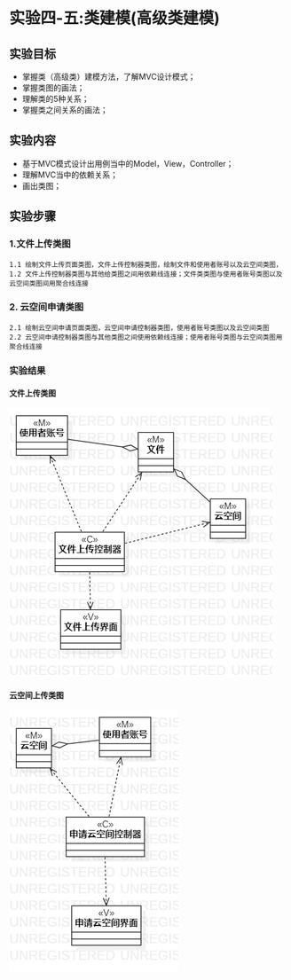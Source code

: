 # 实验四-五:类建模(高级类建模)

## 实验目标
  - 掌握类（高级类）建模方法，了解MVC设计模式； 
  - 掌握类图的画法； 
  - 理解类的5种关系； 
  - 掌握类之间关系的画法； 
## 实验内容
  - 基于MVC模式设计出用例当中的Model，View，Controller； 
  - 理解MVC当中的依赖关系； 
  - 画出类图； 
## 实验步骤
### 1.文件上传类图
    1.1 绘制文件上传页面类图，文件上传控制器类图，绘制文件和使用者账号以及云空间类图，
    1.2 文件上传控制器类图与其他给类图之间用依赖线连接；文件类类图与使用者账号类图以及云空间类图间用聚合线连接
### 2. 云空间申请类图
    2.1 绘制云空间申请页面类图，云空间申请控制器类图，使用者账号类图以及云空间类图
    2.2 云空间申请控制器类图与其他类图之间使用依赖线连接；使用者账号类图与云空间类图用聚合线连接
### 实验结果

#### 文件上传类图
![类图1](./ClassDiagram1.jpg) 
#### 云空间上传类图
![类图2](./ClassDiagram2.jpg)
